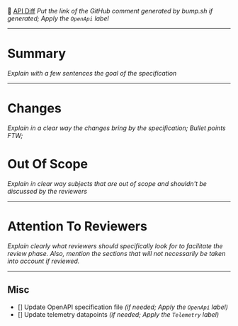 🤖  [API Diff]() _Put the link of the GitHub comment generated by bump.sh if generated; Apply the `OpenApi` label_

---

# Summary

_Explain with a few sentences the goal of the specification_

---

# Changes

_Explain in a clear way the changes bring by the specification; Bullet points FTW;_


# Out Of Scope

_Explain in clear way subjects that are out of scope and shouldn't be discussed by the reviewers_

---

# Attention To Reviewers

_Explain clearly what reviewers should specifically look for to facilitate the review phase. Also, mention the sections that will not necessarily be taken into account if reviewed._

---

## Misc

- [] Update OpenAPI specification file _(if needed; Apply the `OpenApi` label)_
- [] Update telemetry datapoints _(if needed; Apply the `Telemetry` label)_
